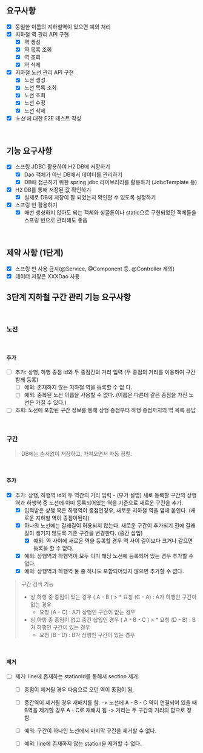 ## 요구사항

- [X] 동일한 이름의 지하철역이 있으면 예외 처리
- [X] 지하철 역 관리 API 구현
    - [X] 역 생성
    - [X] 역 목록 조회
    - [X] 역 조회
    - [X] 역 삭제
- [X] 지하철 노선 관리 API 구현
    - [X] 노선 생성
    - [X] 노선 목록 조회
    - [X] 노선 조회
    - [X] 노선 수정
    - [X] 노선 삭제
    
- [X] *노선* 에 대한 E2E 테스트 작성

<br>

## 기능 요구사항

- [x] 스프링 JDBC 활용하여 H2 DB에 저장하기
    - [x] Dao 객체가 아닌 DB에서 데이터를 관리하기
    - [x] DB에 접근하기 위한 spring jdbc 라이브러리를 활용하기 (JdbcTemplate 등)
- [x] H2 DB를 통해 저장된 값 확인하기
    - [x] 실제로 DB에 저장이 잘 되었는지 확인할 수 있도록 설정하기
- [x] 스프링 빈 활용하기
    - [x] 매번 생성하지 않아도 되는 객체와 싱글톤이나 static으로 구현되었던 객체들을 스프링 빈으로 관리해도 좋음

<br>

## 제약 사항 (1단계)

- [X] 스프링 빈 사용 금지(@Service, @Component 등. @Controller 제외)
- [X] 데이터 저장은 XXXDao 사용

## 3단계 지하철 구간 관리 기능 요구사항

<br>

### 노선

<br>

#### 추가
* [ ] 추가: 상행, 하행 종점 id와 두 종점간의 거리 입력 (두 종점의 거리를 이용하여 구간 함께 등록)
  * [ ] 예외: 존재하지 않는 지하철 역을 등록할 수 없                                                                                                  다.
  * [ ] 예외: 중복된 노선 이름을 사용할 수 없다. (이름은 다른데 같은 종점을 가진 노선은 가질 수 있다.)
* [ ] 조회: 노선에 포함된 구간 정보를 통해 상행 종점부터 하행 종점까지의 역 목록 응답

<br>

### 구간
> DB에는 순서없이 저장하고, 가져오면서 자동 정렬.

<br>

#### 추가
* [x] 추가: 상행, 하행역 id와 두 역간의 거리 입력 - (부가 설명) 새로 등록할 구간의 상행역과 하행역 중 노선에 이미 등록되어있는 역을 기준으로 새로운 구간을 추가.
  * [x] 입력받은 상행 혹은 하행역이 종점인경우, 새로운 지하철 역을 옆에 붙인다. (새로운 지하철 역이 종점이된다)
  * [x] 하나의 노선에는 갈래길이 허용되지 않는다. 새로운 구간이 추가되기 전에 갈래길이 생기지 않도록 기존 구간을 변경한다. (중간 삽입)
    * [x] 예외: 역 사이에 새로운 역을 등록할 경우 역 사이 길이보다 크거나 같으면 등록을 할 수 없다.
  * [x] 예외: 상행역과 하행역이 모두 이미 해당 노선에 등록되어 있는 경우 추가할 수 없다.
  * [x] 예외: 상행역과 하행역 둘 중 하나도 포함되어있지 않으면 추가할 수 없다.

> 구간 검색 기능
> * 상,하행 중 종점이 있는 경우 ( A - B )
    >   * 요청 (C - A) : A가 하행인 구간이 없는 경우
>   * 요청 (A - C) : A가 상행인 구간이 없는 경우
> * 상,하행 중 종점이 없고 중간 삽입인 경우 ( A - B - C )
    >   * 요청 (D - B) : B가 하행인 구간이 있는 경우
>   * 요청 (B - D) : B가 상행인 구간이 있는 경우

<br>

#### 제거
* [ ] 제거: line에 존재하는 stationId를 통해서 section 제거.
  * [ ] 종점이 제거될 경우 다음으로 오던 역이 종점이 됨.
  * [ ] 중간역이 제거될 경우 재배치를 함. -> 노선에 A - B - C 역이 연결되어 있을 때 B역을 제거할 경우 A - C로 재배치 됨 -> 거리는 두 구간의 거리의 합으로 정함.
  * [ ] 예외: 구간이 하나인 노선에서 마지막 구간을 제거할 수 없다.
  * [ ] 예외: line에 존재하지 않는 station을 제거할 수 없다.
  